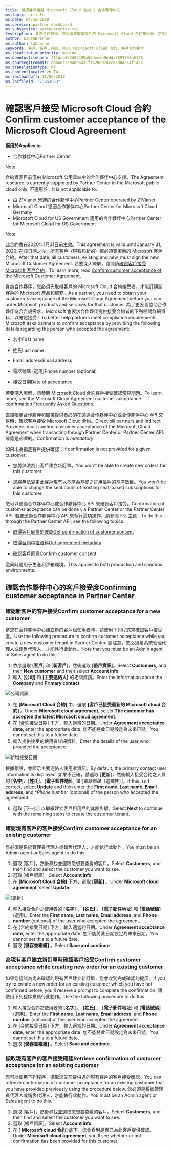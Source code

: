 ```yaml
---
title: 確認客戶接受 Microsoft Cloud 合約 | 合作夥伴中心
ms.topic: article
ms.date: 04/16/2019
ms.service: partner-dashboard
ms.subservice: partnercenter-csp
Description: 身為合作夥伴，您必須先取得客戶的 Microsoft Cloud 合約接受者，才能訂購該客戶的 Microsoft 產品和服務。 為了更妥善協助合作夥伴符合合規需求，Microsoft 會要求合作夥伴提供接受合約者的特定詳細資料，以確認接受。
author: LauraBrenner
ms.author: labrenne
keywords: 客戶、客戶、同意、MCA、Microsoft Cloud 合約、客戶合約範本
ms.localizationpriority: medium
ms.openlocfilehash: 411dab563d59499a66decde0edda3897796a5128
ms.sourcegitcommit: dbaa6c2e8a0e6431f1420e024cca6d0dd54f1425
ms.translationtype: MT
ms.contentlocale: zh-TW
ms.lasthandoff: 11/06/2019
ms.locfileid: "73653653"
---
```

# <a name="confirm-customer-acceptance-of-the-microsoft-cloud-agreement"></a><span data-ttu-id="e1499-105">確認客戶接受 Microsoft Cloud 合約</span><span class="sxs-lookup"><span data-stu-id="e1499-105">Confirm customer acceptance of the Microsoft Cloud Agreement</span></span>

<span data-ttu-id="e1499-106">**適用於**</span><span class="sxs-lookup"><span data-stu-id="e1499-106">**Applies to**</span></span>
-  <span data-ttu-id="e1499-107">合作夥伴中心</span><span class="sxs-lookup"><span data-stu-id="e1499-107">Partner Center</span></span>

> [!NOTE]
> <span data-ttu-id="e1499-108">合約資源目前僅由 Microsoft 公用雲端中的合作夥伴中心支援。</span><span class="sxs-lookup"><span data-stu-id="e1499-108">The Agreement resource is currently supported by Partner Center in the Microsoft public cloud only.</span></span> <span data-ttu-id="e1499-109">不適用於：</span><span class="sxs-lookup"><span data-stu-id="e1499-109">It is not applicable to:</span></span>
> * <span data-ttu-id="e1499-110">由 21Vianet 營運的合作夥伴中心</span><span class="sxs-lookup"><span data-stu-id="e1499-110">Partner Center operated by 21Vianet</span></span>
> * <span data-ttu-id="e1499-111">Microsoft Cloud 德國合作夥伴中心</span><span class="sxs-lookup"><span data-stu-id="e1499-111">Partner Center for Microsoft Cloud Germany</span></span>
> * <span data-ttu-id="e1499-112">Microsoft Cloud for US Government 適用的合作夥伴中心</span><span class="sxs-lookup"><span data-stu-id="e1499-112">Partner Center for Microsoft Cloud for US Government</span></span>

>[!NOTE]
><span data-ttu-id="e1499-113">此合約會在2020年1月31日前生效。</span><span class="sxs-lookup"><span data-stu-id="e1499-113">This agreement is valid until January 31, 2020.</span></span> <span data-ttu-id="e1499-114">在該日期之後，所有客戶（現有和新的）都必須簽署新的 Microsoft 客戶合約。</span><span class="sxs-lookup"><span data-stu-id="e1499-114">After that date, all customers, existing and new, must sign the new Microsoft Customer Agreement.</span></span> <span data-ttu-id="e1499-115">若要深入瞭解，請閱讀[確認客戶接受 Microsoft 客戶合約](confirm-customer-agreement.md)。</span><span class="sxs-lookup"><span data-stu-id="e1499-115">To learn more, read [Confirm customer acceptance of the Microsoft Customer Agreement](confirm-customer-agreement.md).</span></span>

<span data-ttu-id="e1499-116">身為合作夥伴，您必須先取得客戶的 Microsoft Cloud 合約接受者，才能訂購該客戶的 Microsoft 產品和服務。</span><span class="sxs-lookup"><span data-stu-id="e1499-116">As a partner, you need to obtain your customer's acceptance of the Microsoft Cloud Agreement before you can order Microsoft products and services for that customer.</span></span> <span data-ttu-id="e1499-117">為了更妥善協助合作夥伴符合合規需求，Microsoft 會要求合作夥伴提供接受合約者的下列相關詳細資料，以確認接受：</span><span class="sxs-lookup"><span data-stu-id="e1499-117">To better help partners meet compliance requirements, Microsoft asks partners to confirm acceptance by providing the following details regarding the person who accepted the agreement:</span></span> 

-   <span data-ttu-id="e1499-118">名字</span><span class="sxs-lookup"><span data-stu-id="e1499-118">First name</span></span>

-   <span data-ttu-id="e1499-119">姓氏</span><span class="sxs-lookup"><span data-stu-id="e1499-119">Last name</span></span>

-   <span data-ttu-id="e1499-120">Email address</span><span class="sxs-lookup"><span data-stu-id="e1499-120">Email address</span></span>

-   <span data-ttu-id="e1499-121">電話號碼 (選用)</span><span class="sxs-lookup"><span data-stu-id="e1499-121">Phone number (optional)</span></span>

-   <span data-ttu-id="e1499-122">接受日期</span><span class="sxs-lookup"><span data-stu-id="e1499-122">Date of acceptance</span></span>

<span data-ttu-id="e1499-123">若要深入瞭解，請參閱 Microsoft Cloud 合約客戶接受確認[常見問題](https://docs.microsoft.com/partner-center/confirm-consent-faq)。</span><span class="sxs-lookup"><span data-stu-id="e1499-123">To learn more, see the Microsoft Cloud Agreement customer acceptance confirmation [Frequently Asked Questions](https://docs.microsoft.com/partner-center/confirm-consent-faq).</span></span>

<span data-ttu-id="e1499-124">直接帳單合作夥伴和間接提供者必須在透過合作夥伴中心或合作夥伴中心 API 交易時，確認客戶接受 Microsoft Cloud 合約。</span><span class="sxs-lookup"><span data-stu-id="e1499-124">Direct bill partners and Indirect Providers must confirm customer acceptance of the Microsoft Cloud Agreement when transacting through Partner Center or Partner Center API.</span></span> <span data-ttu-id="e1499-125">確認是*必要*的。</span><span class="sxs-lookup"><span data-stu-id="e1499-125">Confirmation is *mandatory*.</span></span>

<span data-ttu-id="e1499-126">如果未為指定客戶提供確認：</span><span class="sxs-lookup"><span data-stu-id="e1499-126">If confirmation is not provided for a given customer:</span></span>

-   <span data-ttu-id="e1499-127">您將無法為此客戶建立新訂單。</span><span class="sxs-lookup"><span data-stu-id="e1499-127">You won't be able to create new orders for this customer.</span></span>

-   <span data-ttu-id="e1499-128">您將無法變更此客戶現有以基座為基礎之訂用帳戶的基座數目。</span><span class="sxs-lookup"><span data-stu-id="e1499-128">You won't be able to change the seat count of existing seat-based subscriptions for this customer.</span></span>

<span data-ttu-id="e1499-129">您可以透過合作夥伴中心或合作夥伴中心 API 來確認客戶接受。</span><span class="sxs-lookup"><span data-stu-id="e1499-129">Confirmation of customer acceptance can be done via Partner Center or the Partner Center API.</span></span> <span data-ttu-id="e1499-130">若要透過合作夥伴中心 API 來執行這項操作，請參閱下列主題：</span><span class="sxs-lookup"><span data-stu-id="e1499-130">To do this through the Partner Center API, see the following topics:</span></span> 

-   [<span data-ttu-id="e1499-131">取得客戶同意的確認</span><span class="sxs-lookup"><span data-stu-id="e1499-131">Get confirmation of customer consent</span></span>](https://docs.microsoft.com/partner-center/develop/get-confirmation-of-customer-consent)

-   [<span data-ttu-id="e1499-132">取得合約中繼資料</span><span class="sxs-lookup"><span data-stu-id="e1499-132">Get agreement metadata</span></span>](https://docs.microsoft.com/partner-center/develop/get-agreement-metadata)

-   [<span data-ttu-id="e1499-133">確認客戶同意</span><span class="sxs-lookup"><span data-stu-id="e1499-133">Confirm customer consent</span></span>](https://docs.microsoft.com/partner-center/develop/confirm-customer-consent)


<span data-ttu-id="e1499-134">這同時適用于生產和沙箱環境。</span><span class="sxs-lookup"><span data-stu-id="e1499-134">This applies to both production and sandbox environments.</span></span>

## <a name="confirming-customer-acceptance-in-partner-center"></a><span data-ttu-id="e1499-135">確認合作夥伴中心的客戶接受度</span><span class="sxs-lookup"><span data-stu-id="e1499-135">Confirming customer acceptance in Partner Center</span></span>

### <a name="confirm-customer-acceptance-for-a-new-customer"></a><span data-ttu-id="e1499-136">確認新客戶的客戶接受</span><span class="sxs-lookup"><span data-stu-id="e1499-136">Confirm customer acceptance for a new customer</span></span>

<span data-ttu-id="e1499-137">當您在合作夥伴中心建立新的客戶租使用者時，請使用下列程式來確認客戶接受度。</span><span class="sxs-lookup"><span data-stu-id="e1499-137">Use the following procedure to confirm customer acceptance while you create a new customer tenant in Partner Center.</span></span> <span data-ttu-id="e1499-138">請注意，您必須是系統管理代理人或銷售代理人，才能執行此動作。</span><span class="sxs-lookup"><span data-stu-id="e1499-138">Note that you must be an Admin agent or Sales agent to do this.</span></span>

1. <span data-ttu-id="e1499-139">依序選取 [**客戶**] 和 [**新客戶**]，然後選取 [**帳戶資訊**]。</span><span class="sxs-lookup"><span data-stu-id="e1499-139">Select **Customers**, and then **New customer** and then select **Account info**.</span></span>
2. <span data-ttu-id="e1499-140">輸入 **\[公司\]** 和 **\[主要連絡人\]** 的相關資訊。</span><span class="sxs-lookup"><span data-stu-id="e1499-140">Enter the information about the **Company** and **Primary contact**.</span></span>

![公司資訊](images/mca/mca1.png)

3. <span data-ttu-id="e1499-142">在 **\[Microsoft Cloud 合約\]** 中，選取 **\[客戶已接受最新的 Microsoft cloud 合約\]** 。</span><span class="sxs-lookup"><span data-stu-id="e1499-142">Under **Microsoft cloud agreement**, select **The customer has accepted the latest Microsoft cloud agreement**.</span></span>
4. <span data-ttu-id="e1499-143">在 [合約接受日期] 下方，輸入適當的日期。</span><span class="sxs-lookup"><span data-stu-id="e1499-143">Under **Agreement acceptance date**, enter the appropriate date.</span></span> <span data-ttu-id="e1499-144">您不能將此日期設定為未來日期。</span><span class="sxs-lookup"><span data-stu-id="e1499-144">You cannot set this to a future date.</span></span>
5. <span data-ttu-id="e1499-145">輸入提供接受的使用者詳細資料。</span><span class="sxs-lookup"><span data-stu-id="e1499-145">Enter the details of the user who provided the acceptance.</span></span>

![新增接受日期](images/mca/MCA3.png)

<span data-ttu-id="e1499-147">根據預設，會顯示主要連絡人使用者資訊。</span><span class="sxs-lookup"><span data-stu-id="e1499-147">By default, the primary contact user information is displayed.</span></span> <span data-ttu-id="e1499-148">如果不正確，請選取 [**更新**]，然後輸入接受合約之人員的 [**名字**]、[**姓氏**]、[**電子郵件地址**] 和 [*電話號碼*（選擇性）]。</span><span class="sxs-lookup"><span data-stu-id="e1499-148">If this isn't correct, select **Update** and then enter the **First name**, **Last name**, **Email address**, and \**Phone number* (optional) of the person who accepted the agreement.</span></span>

6. <span data-ttu-id="e1499-149">選取 [下一步] 以繼續建立客戶租用戶的其餘步驟。</span><span class="sxs-lookup"><span data-stu-id="e1499-149">Select **Next** to continue with the remaining steps to create the customer tenant.</span></span>

### <a name="confirm-customer-acceptance-for-an-existing-customer"></a><span data-ttu-id="e1499-150">確認現有客戶的客戶接受</span><span class="sxs-lookup"><span data-stu-id="e1499-150">Confirm customer acceptance for an existing customer</span></span>

<span data-ttu-id="e1499-151">您必須是系統管理員代理人或銷售代理人，才能執行此動作。</span><span class="sxs-lookup"><span data-stu-id="e1499-151">You must be an Admin agent or Sales agent to do this.</span></span>

1. <span data-ttu-id="e1499-152">選取 [客戶]，然後尋找並選取您想要查看的客戶。</span><span class="sxs-lookup"><span data-stu-id="e1499-152">Select **Customers**, and then find and select the customer you want to see.</span></span>
2. <span data-ttu-id="e1499-153">選取 [帳戶資訊]。</span><span class="sxs-lookup"><span data-stu-id="e1499-153">Select **Account info**.</span></span>
3. <span data-ttu-id="e1499-154">在 **\[Microsoft Cloud 合約\]** 下方，選取 **\[更新\]** 。</span><span class="sxs-lookup"><span data-stu-id="e1499-154">Under **Microsoft cloud agreement**, select **Update**.</span></span>

![[更新]](images/mca/mca4.png)

4. <span data-ttu-id="e1499-156">輸入接受合約之使用者的 **\[名字\]** 、 **\[姓氏\]** 、 **\[電子郵件地址\]** 和 **\[電話號碼\]** (選用)。</span><span class="sxs-lookup"><span data-stu-id="e1499-156">Enter the **First name**, **Last name**, **Email address**, and **Phone number** (optional) of the user who accepted the agreement.</span></span>
5. <span data-ttu-id="e1499-157">在 [合約接受日期] 下方，輸入適當的日期。</span><span class="sxs-lookup"><span data-stu-id="e1499-157">Under **Agreement acceptance date**, enter the appropriate date.</span></span> <span data-ttu-id="e1499-158">您不能將此日期設定為未來日期。</span><span class="sxs-lookup"><span data-stu-id="e1499-158">You cannot set this to a future date.</span></span>
6. <span data-ttu-id="e1499-159">選取 **\[儲存並繼續\]** 。</span><span class="sxs-lookup"><span data-stu-id="e1499-159">Select **Save and continue**.</span></span>

### <a name="confirm-customer-acceptance-while-creating-new-order-for-an-existing-customer"></a><span data-ttu-id="e1499-160">為現有客戶建立新訂單時確認客戶接受</span><span class="sxs-lookup"><span data-stu-id="e1499-160">Confirm customer acceptance while creating new order for an existing customer</span></span>

<span data-ttu-id="e1499-161">如果您嘗試為尚未確認的現有客戶建立新訂單，您會收到完成確認的提示。</span><span class="sxs-lookup"><span data-stu-id="e1499-161">If you try to create a new order for an existing customer which you have not confirmed before, you'll receive a prompt to complete the confirmation.</span></span> <span data-ttu-id="e1499-162">請使用下列程序來執行此動作。</span><span class="sxs-lookup"><span data-stu-id="e1499-162">Use the following procedure to do this.</span></span>

1. <span data-ttu-id="e1499-163">輸入接受合約之使用者的 **\[名字\]** 、 **\[姓氏\]** 、 **\[電子郵件地址\]** 和 **\[電話號碼\]** (選用)。</span><span class="sxs-lookup"><span data-stu-id="e1499-163">Enter the **First name**, **Last name**, **Email address**, and **Phone number** (optional) of the user who accepted the agreement.</span></span>
2. <span data-ttu-id="e1499-164">在 [合約接受日期] 下方，輸入適當的日期。</span><span class="sxs-lookup"><span data-stu-id="e1499-164">Under **Agreement acceptance date**, enter the appropriate date.</span></span> <span data-ttu-id="e1499-165">您不能將此日期設定為未來日期。</span><span class="sxs-lookup"><span data-stu-id="e1499-165">You cannot set this to a future date.</span></span>
3. <span data-ttu-id="e1499-166">選取 **\[儲存並繼續\]** 。</span><span class="sxs-lookup"><span data-stu-id="e1499-166">Select **Save and continue**.</span></span>

### <a name="retrieve-confirmation-of-customer-acceptance-for-an-existing-customer"></a><span data-ttu-id="e1499-167">擷取現有客戶的客戶接受確認</span><span class="sxs-lookup"><span data-stu-id="e1499-167">Retrieve confirmation of customer acceptance for an existing customer</span></span>

<span data-ttu-id="e1499-168">您可以使用下列程序，擷取您先前提供過的現有客戶的客戶接受確認。</span><span class="sxs-lookup"><span data-stu-id="e1499-168">You can retrieve confirmation of customer acceptance for an existing customer that you have provided previously using the procedure below.</span></span> <span data-ttu-id="e1499-169">您必須是系統管理員代理人或銷售代理人，才能執行此動作。</span><span class="sxs-lookup"><span data-stu-id="e1499-169">You must be an Admin agent or Sales agent to do this.</span></span>

1. <span data-ttu-id="e1499-170">選取 [客戶]，然後尋找並選取您想要查看的客戶。</span><span class="sxs-lookup"><span data-stu-id="e1499-170">Select **Customers**, and then find and select the customer you want to see.</span></span>
2. <span data-ttu-id="e1499-171">選取 [帳戶資訊]。</span><span class="sxs-lookup"><span data-stu-id="e1499-171">Select **Account info**.</span></span>
3. <span data-ttu-id="e1499-172">在 [ **Microsoft cloud 合約**] 底下，您會看到是否已為此客戶提供確認。</span><span class="sxs-lookup"><span data-stu-id="e1499-172">Under **Microsoft cloud agreement**, you'll see whether or not confirmation has been provided for this customer.</span></span>
